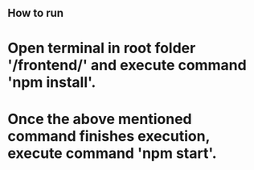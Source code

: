 ## How to run
# Open terminal in root folder '/frontend/' and execute command 'npm install'.
# Once the above mentioned command finishes execution, execute command 'npm start'.
